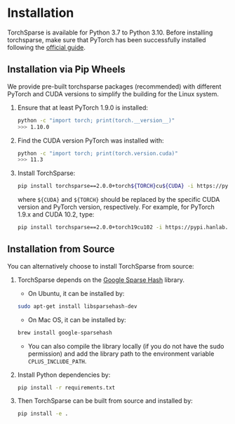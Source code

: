 # Installation

TorchSparse is available for Python 3.7 to Python 3.10. Before installing torchsparse, make sure that PyTorch has been successfully installed following the [official guide](https://pytorch.org/).

## Installation via Pip Wheels

We provide pre-built torchsparse packages (recommended) with different PyTorch and CUDA versions to simplify the building for the Linux system. 

1. Ensure that at least PyTorch 1.9.0 is installed:

    ```bash
    python -c "import torch; print(torch.__version__)"
    >>> 1.10.0
    ```

2. Find the CUDA version PyTorch was installed with:
    ```bash
    python -c "import torch; print(torch.version.cuda)"
    >>> 11.3
    ```

3. Install TorchSparse:
    ```bash
    pip install torchsparse==2.0.0+torch${TORCH}cu${CUDA} -i https://pypi.hanlab.ai/simple
    ```

    where `${CUDA}` and `${TORCH}` should be replaced by the specific CUDA version and PyTorch version, respectively.
    For example, for PyTorch 1.9.x and CUDA 10.2, type:

    ```bash
    pip install torchsparse==2.0.0+torch19cu102 -i https://pypi.hanlab.ai/simple
    ```

## Installation from Source
You can alternatively choose to install TorchSparse from source:

1. TorchSparse depends on the [Google Sparse Hash](https://github.com/sparsehash/sparsehash) library.

    - On Ubuntu, it can be installed by:

    ```bash
    sudo apt-get install libsparsehash-dev
    ```

    - On Mac OS, it can be installed by:

    ```bash
    brew install google-sparsehash
    ```

    - You can also compile the library locally (if you do not have the sudo permission) and add the library path to the environment variable `CPLUS_INCLUDE_PATH`.

2. Install Python dependencies by:

    ```bash
    pip install -r requirements.txt
    ```

3. Then TorchSparse can be built from source and installed by:

    ```bash
    pip install -e .
    ```